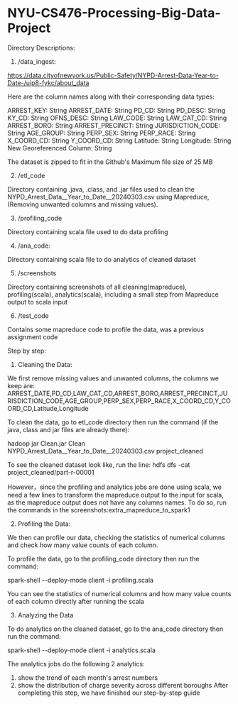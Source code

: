 # NYU-CS476-Processing-Big-Data-Project
Directory Descriptions:
1) /data_ingest:

https://data.cityofnewyork.us/Public-Safety/NYPD-Arrest-Data-Year-to-Date-/uip8-fykc/about_data

Here are the column names along with their corresponding data types:

ARREST_KEY: String
ARREST_DATE: String
PD_CD: String
PD_DESC: String
KY_CD: String
OFNS_DESC: String
LAW_CODE: String
LAW_CAT_CD: String
ARREST_BORO: String
ARREST_PRECINCT: String
JURISDICTION_CODE: String
AGE_GROUP: String
PERP_SEX: String
PERP_RACE: String
X_COORD_CD: String
Y_COORD_CD: String
Latitude: String
Longitude: String
New Georeferenced Column: String

The dataset is zipped to fit in the Github's Maximum file size of 25 MB

2) /etl_code

Directory containing .java, .class, and .jar files used to clean the NYPD_Arrest_Data__Year_to_Date__20240303.csv using Mapreduce, (Removing unwanted columns and missing values).

3) /profiling_code

Directory containing scala file used to do data profiling 

4) /ana_code:

Directory containing scala file to do analytics of cleaned dataset

5) /screenshots

Directory containing screenshots of all cleaning(mapreduce), profiling(scala), analytics(scala), including a small step from Mapreduce output to scala input

6) /test_code

Contains some mapreduce code to profile the data, was a previous assignment code

Step by step:

1) Cleaning the Data:

We first remove missing values and unwanted columns,
the columns we keep are:
ARREST_DATE,PD_CD,LAW_CAT_CD,ARREST_BORO,ARREST_PRECINCT,JURISDICTION_CODE,AGE_GROUP,PERP_SEX,PERP_RACE,X_COORD_CD,Y_COORD_CD,Latitude,Longitude


To clean the data, go to etl_code directory then run the command (if the java, class and jar files are already there):

hadoop jar Clean.jar Clean NYPD_Arrest_Data__Year_to_Date__20240303.csv project_cleaned

To see the cleaned dataset look like, run the line:
hdfs dfs -cat project_cleaned/part-r-00001

However，since the profiling and analytics jobs are done using scala, we need a few lines to transform the mapreduce output to the input for scala, as the mapreduce output does not have any columns names. To do so, run the commands in the screenshots:extra_mapreduce_to_spark1

2) Profiling the Data:

We then can profile our data, checking the statistics of numerical columns and check how many value counts of each column.

To profile the data, go to the profiling_code directory then run the command:

spark-shell --deploy-mode client -i profiling.scala

You can see the statistics of numerical columns and how many value counts of each column directly after running the scala

3) Analyzing the Data

To do analytics on the cleaned dataset, go to the ana_code directory then run the command:

spark-shell --deploy-mode client -i analytics.scala

The analytics jobs do the following 2 analytics:
1. show the trend of each month's arrest numbers
2. show the distribution of charge severity across different boroughs 
After completing this step, we have finished our step-by-step guide

